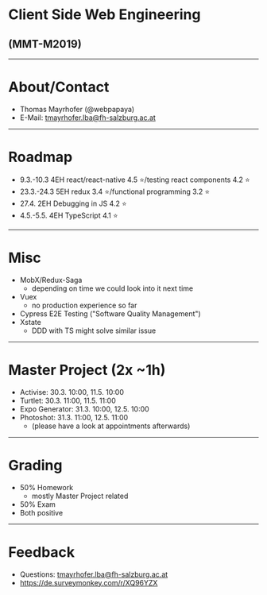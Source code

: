 # Client Side Web Engineering

## (MMT-M2019)

---

# About/Contact

- Thomas Mayrhofer (@webpapaya)
- E-Mail: tmayrhofer.lba@fh-salzburg.ac.at

---

# Roadmap

- 9.3.-10.3 4EH react/react-native 4.5 ⭐/testing react components 4.2 ⭐️
- 23.3.-24.3 5EH redux 3.4 ⭐/functional programming 3.2 ⭐
- 27.4. 2EH Debugging in JS 4.2 ⭐
- 4.5.-5.5. 4EH TypeScript 4.1 ⭐

----

# Misc

- MobX/Redux-Saga
  - depending on time we could look into it next time
- Vuex
  - no production experience so far
- Cypress E2E Testing ("Software Quality Management")
- Xstate
  - DDD with TS might solve similar issue

---

# Master Project (2x ~1h)

- Activise: 30.3. 10:00, 11.5. 10:00
- Turtlet: 30.3. 11:00, 11.5. 11:00
- Expo Generator: 31.3. 10:00, 12.5. 10:00
- Photoshot: 31.3. 11:00, 12.5. 11:00
  - (please have a look at appointments afterwards)

---

# Grading

- 50% Homework
  - mostly Master Project related
- 50% Exam
- Both positive

---

# Feedback

- Questions: tmayrhofer.lba@fh-salzburg.ac.at
- <https://de.surveymonkey.com/r/XQ96YZX>

